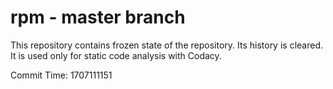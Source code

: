 # rpm - master branch

This repository contains frozen state of the repository.
Its history is cleared. It is used only for static code
analysis with Codacy.

Commit Time: 1707111151